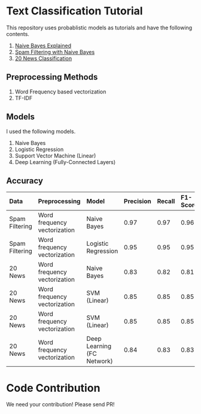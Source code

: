 # Text Classification Tutorial

This repository uses probablistic models as tutorials and have the following contents. 

1. [Naive Bayes Explained](naive-bayes-explained.ipynb)
2. [Spam Filtering with Naive Bayes](spam-filtering-with-naive-bayes.ipynb)
3. [20 News Classification](20-news-classification.ipynb)

## Preprocessing Methods

1. Word Frequency based vectorization
2. TF-IDF


## Models

I used the following models. 

1. Naive Bayes
2. Logistic Regression
3. Support Vector Machine (Linear)
4. Deep Learning (Fully-Connected Layers)


## Accuracy

| Data  | Preprocessing | Model | Precision | Recall | F1-Score |
|:------|:--------------|:------|:----------|:-------|:---------|
| Spam Filtering | Word frequency vectorization | Naive Bayes | 0.97 | 0.97 | 0.96 |
| Spam Filtering | Word frequency vectorization | Logistic Regression | 0.95 | 0.95 | 0.95 |
| 20 News | Word frequency vectorization | Naive Bayes | 0.83 | 0.82 | 0.81 |
| 20 News | Word frequency vectorization | SVM (Linear) | 0.85 | 0.85 | 0.85 |
| 20 News | Word frequency vectorization | SVM (Linear) | 0.85 | 0.85 | 0.85 |
| 20 News | Word frequency vectorization | Deep Learning (FC Network) | 0.84 | 0.83 | 0.83 |

# Code Contribution

We need your contribution!
Please send PR!
